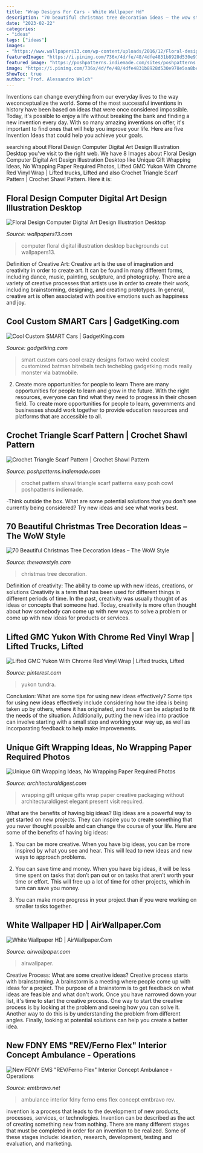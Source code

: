 ```yaml
---
title: "Wrap Designs For Cars - White Wallpaper Hd"
description: "70 beautiful christmas tree decoration ideas – the wow style"
date: "2023-02-22"
categories:
- "ideas"
tags: ["ideas"]
images:
- "https://www.wallpapers13.com/wp-content/uploads/2016/12/Floral-design-computer-digital-art-design-illustration-Desktop-backgrounds-1920x1200-1280x960.jpg"
featuredImage: "https://i.pinimg.com/736x/4d/fe/48/4dfe4831b8928d530e978e5aa8bc2345.jpg"
featured_image: "https://poshpatterns.indiemade.com/sites/poshpatterns.indiemade.com/files/imagecache/im_clientsite_product_zoom/366_crochet_pattern_wm.jpg"
image: "https://i.pinimg.com/736x/4d/fe/48/4dfe4831b8928d530e978e5aa8bc2345.jpg"
ShowToc: true
author: "Prof. Alessandro Welch"
---
```



Inventions can change everything from our everyday lives to the way weconceptualize the world. Some of the most successful inventions in history have been based on ideas that were once considered impossible. Today, it's possible to enjoy a life without breaking the bank and finding a new invention every day. With so many amazing inventions on offer, it's important to find ones that will help you improve your life. Here are five Invention Ideas that could help you achieve your goals.

	

		
searching about Floral Design Computer Digital Art Design Illustration Desktop you've visit to the right web. We have 8 Images about Floral Design Computer Digital Art Design Illustration Desktop like Unique Gift Wrapping Ideas, No Wrapping Paper Required Photos, Lifted GMC Yukon With Chrome Red Vinyl Wrap | Lifted trucks, Lifted and also Crochet Triangle Scarf Pattern | Crochet Shawl Pattern. Here it is:
		
    
## Floral Design Computer Digital Art Design Illustration Desktop

<img loading=lazy src="https://www.wallpapers13.com/wp-content/uploads/2016/12/Floral-design-computer-digital-art-design-illustration-Desktop-backgrounds-1920x1200-1280x960.jpg" onerror="this.onerror=null;this.src='https://tse1.mm.bing.net/th?id=OIP._3mcCfhjk82NdTFSpoKgjQHaFj&amp;pid=15.1';" alt="Floral Design Computer Digital Art Design Illustration Desktop">

_Source: wallpapers13.com_

>computer floral digital illustration desktop backgrounds cut wallpapers13. 

	

Definition of Creative Art:
Creative art is the use of imagination and creativity in order to create art. It can be found in many different forms, including dance, music, painting, sculpture, and photography. There are a variety of creative processes that artists use in order to create their work, including brainstorming, designing, and creating prototypes. In general, creative art is often associated with positive emotions such as happiness and joy.

    
## Cool Custom SMART Cars | GadgetKing.com

<img loading=lazy src="http://gadgetking.com/wp-content/uploads/CoolCustomSMARTCars_860E/image_13.png" onerror="this.onerror=null;this.src='https://tse4.mm.bing.net/th?id=OIP.Pp8lTl1I3-gjKlG7EwKwKQHaI2&amp;pid=15.1';" alt="Cool Custom SMART Cars | GadgetKing.com">

_Source: gadgetking.com_

>smart custom cars cool crazy designs fortwo weird coolest customized batman bitrebels tech techeblog gadgetking mods really monster via batmobile. 

	

2) Create more opportunities for people to learn
There are many opportunities for people to learn and grow in the future. With the right resources, everyone can find what they need to progress in their chosen field. To create more opportunities for people to learn, governments and businesses should work together to provide education resources and platforms that are accessible to all.

    
## Crochet Triangle Scarf Pattern | Crochet Shawl Pattern

<img loading=lazy src="https://poshpatterns.indiemade.com/sites/poshpatterns.indiemade.com/files/imagecache/im_clientsite_product_zoom/366_crochet_pattern_wm.jpg" onerror="this.onerror=null;this.src='https://tse3.mm.bing.net/th?id=OIP.w9MbC2JQcbCH6TD1lXNIPwHaM7&amp;pid=15.1';" alt="Crochet Triangle Scarf Pattern | Crochet Shawl Pattern">

_Source: poshpatterns.indiemade.com_

>crochet pattern shawl triangle scarf patterns easy posh cowl poshpatterns indiemade. 

	

-Think outside the box. What are some potential solutions that you don't see currently being considered? Try new ideas and see what works best. 

    
## 70 Beautiful Christmas Tree Decoration Ideas – The WoW Style

<img loading=lazy src="http://thewowstyle.com/wp-content/uploads/2014/11/269.jpg" onerror="this.onerror=null;this.src='https://tse3.mm.bing.net/th?id=OIP.HbI3vbEAJvLt8Ka0Xm4KVgHaK6&amp;pid=15.1';" alt="70 Beautiful Christmas Tree Decoration Ideas – The WoW Style">

_Source: thewowstyle.com_

>christmas tree decoration. 

	

Definition of creativity: The ability to come up with new ideas, creations, or solutions
Creativity is a term that has been used for different things in different periods of time. In the past, creativity was usually thought of as ideas or concepts that someone had. Today, creativity is more often thought about how somebody can come up with new ways to solve a problem or come up with new ideas for products or services.

    
## Lifted GMC Yukon With Chrome Red Vinyl Wrap | Lifted Trucks, Lifted

<img loading=lazy src="https://i.pinimg.com/736x/4d/fe/48/4dfe4831b8928d530e978e5aa8bc2345.jpg" onerror="this.onerror=null;this.src='https://tse4.mm.bing.net/th?id=OIP.0sIVuBCaBcF3bdfi8F4PRgHaEK&amp;pid=15.1';" alt="Lifted GMC Yukon With Chrome Red Vinyl Wrap | Lifted trucks, Lifted">

_Source: pinterest.com_

>yukon tundra. 

	

Conclusion: What are some tips for using new ideas effectively?
Some tips for using new ideas effectively include considering how the idea is being taken up by others, where it has originated, and how it can be adapted to fit the needs of the situation. Additionally, putting the new idea into practice can involve starting with a small step and working your way up, as well as incorporating feedback to help make improvements.

    
## Unique Gift Wrapping Ideas, No Wrapping Paper Required Photos

<img loading=lazy src="http://media.architecturaldigest.com/photos/58347d380058935c3e94c2bb/master/pass/unique-gift-wrapping-ideas-01.jpg" onerror="this.onerror=null;this.src='https://tse4.mm.bing.net/th?id=OIP.gLiaBx_7qctmXzrBOxFIkgHaLG&amp;pid=15.1';" alt="Unique Gift Wrapping Ideas, No Wrapping Paper Required Photos">

_Source: architecturaldigest.com_

>wrapping gift unique gifts wrap paper creative packaging without architecturaldigest elegant present visit required. 

	

What are the benefits of having big ideas?
Big ideas are a powerful way to get started on new projects. They can inspire you to create something that you never thought possible and can change the course of your life. Here are some of the benefits of having big ideas:
1. You can be more creative. When you have big ideas, you can be more inspired by what you see and hear. This will lead to new ideas and new ways to approach problems.

2. You can save time and money. When you have big ideas, it will be less time spent on tasks that don’t pan out or on tasks that aren’t worth your time or effort. This will free up a lot of time for other projects, which in turn can save you money.

3. You can make more progress in your project than if you were working on smaller tasks together.

    
## White Wallpaper HD | AirWallpaper.Com

<img loading=lazy src="https://airwallpaper.com/wp-content/uploads/wall001/Beautiful-3D-White-Wallpapers-Free-Download.jpg" onerror="this.onerror=null;this.src='https://tse3.mm.bing.net/th?id=OIP.qI38bpug8IDi6DnRhFYs7gHaEo&amp;pid=15.1';" alt="White Wallpaper HD | AirWallpaper.Com">

_Source: airwallpaper.com_

>airwallpaper. 

	

Creative Process: What are some creative ideas?
Creative process starts with brainstorming. A brainstorm is a meeting where people come up with ideas for a project. The purpose of a brainstorm is to get feedback on what ideas are feasible and what don't work. Once you have narrowed down your list, it's time to start the creative process.
One way to start the creative process is by looking at the problem and seeing how you can solve it. Another way to do this is by understanding the problem from different angles. Finally, looking at potential solutions can help you create a better idea.

    
## New FDNY EMS &quot;REV/Ferno Flex&quot; Interior Concept Ambulance - Operations

<img loading=lazy src="http://www.emtbravo.net/uploads/monthly_2017_05/fdnycon3.thumb.jpg.957f0380600a4827117414df843a2c48.jpg" onerror="this.onerror=null;this.src='https://tse2.mm.bing.net/th?id=OIP.fz050_JUE-_7KdgwOm95bADYEg&amp;pid=15.1';" alt="New FDNY EMS &quot;REV/Ferno Flex&quot; Interior Concept Ambulance - Operations">

_Source: emtbravo.net_

>ambulance interior fdny ferno ems flex concept emtbravo rev. 

	

invention is a process that leads to the development of new products, processes, services, or technologies. Invention can be described as the act of creating something new from nothing. There are many different stages that must be completed in order for an invention to be realized. Some of these stages include: ideation, research, development, testing and evaluation, and marketing.

